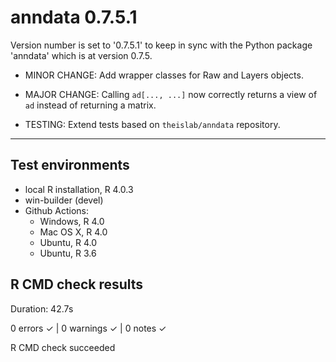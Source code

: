# anndata 0.7.5.1

Version number is set to '0.7.5.1' to keep in sync with the Python package 'anndata' which is at version 0.7.5.

* MINOR CHANGE: Add wrapper classes for Raw and Layers objects.

* MAJOR CHANGE: Calling `ad[..., ...]` now correctly returns a view of `ad` instead of returning a matrix.

* TESTING: Extend tests based on `theislab/anndata` repository.

--------------------------------------------------------------------------

## Test environments
* local R installation, R 4.0.3
* win-builder (devel)
* Github Actions: 
  - Windows, R 4.0
  - Mac OS X, R 4.0
  - Ubuntu, R 4.0
  - Ubuntu, R 3.6

## R CMD check results

Duration: 42.7s

0 errors ✓ | 0 warnings ✓ | 0 notes ✓

R CMD check succeeded
